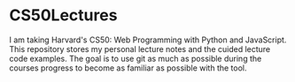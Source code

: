 # CS50Lectures

I am taking Harvard's CS50: Web Programming with Python and JavaScript.
This repository stores my personal lecture notes and the cuided lecture code examples.
The goal is to use git as much as possible during the courses progress to become as familiar as possible with the tool.